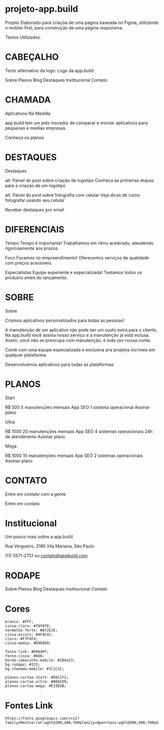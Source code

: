 # projeto-app.build

Projeto Elaborado para criaçõa de uma pagina baseada no Figma, utilizando o mobile-first, para construção de uma página responsiva.

Textos Utilizados:

# CABEÇALHO 

Texto alternativo da logo: Logo da app.build

Sobre
Planos
Blog
Destaques
Institucional
Contato

# CHAMADA 

Aplicativos Na Medida

app.build tem um jeito inovador de comparar e montar aplicativos para pequenas e médias empresas.

Conheça os planos

# DESTAQUES 

Destaques

alt: Painel do post sobre criação de logotipo
Conheça as primeiras etapas para a criação de um logotipo

alt: Painel do post sobre fotografia com celular
Veja dicas de como fotografar usando seu celular

Receber destaques por email

# DIFERENCIAIS 

Tempo
Tempo é importante! Trabalhamos em ritmo acelerado, atendendo rigorosamente aos prazos.

Foco
Focamos no empreendimento! Oferecemos serviços de qualidade com preços acessíveis.

Especialistas
Equipe experiente e especializada! Testamos todos os produtos antes do lançamento.

# SOBRE 

Sobre

Criamos aplicativos personalizados para todas as pessoas!

A manutenção de um aplicativo não pode ser um custo extra para o cliente, Na app.build você assina nosso serviço e a manutenção já está inclusa. Assim, você não se preocupa com manutenção, é tudo por nossa conta.

Conte com uma equipe especializada e exclusiva pra projetos incríveis em qualquer plataforma.

Desenvolvemos aplicativos para todas as plataformas

# PLANOS 

Start

R$ 500
5 manutenções mensais
App SEO
1 sistema operacional
Assinar plano

Ultra

R$ 1500
20 manutenções mensais
App SEO
4 sistemas operacionais
24h de atendimento
Assinar plano

Mega

R$ 1000
10 manutenções mensais
App SEO
2 sistemas operacionais
Assinar plano

# CONTATO 

Entre em contato com a gente

Entre em contato

# Institucional 

Um pouco mais sobre a app.build

Rua Vergueiro, 3185
Vila Mariana, São Paulo

(11) 5571-2751 ou
contato@appbuild.com

# RODAPE 

Sobre
Planos
Blog
Destaques
Institucional
Contato

# Cores

    branco: #FFF;
    cinza-claro: #f0f0f0;
    vermelho-forte: #B72E2E;
    cinza-escuro: #4F4C4C;
    claro: #F7F4F4;
    cinza-medio: #D9D9D9;

    fonte-link: #0084FF;
    fonte-cinza: #666;
    borda-cabecalho-mobile: #104a13;
    bg-rodape: #333;
    bg-chamada-mobile: #1C1C1C;

    planos-cartao-start: #56CCF2;
    planos-cartao-ultra: #B04CD9;
    planos-cartao-mega: #E33B3B;

# Fontes Link 

    https://fonts.googleapis.com/css2?family=Montserrat:wght@300;400;700&family=Open+Sans:wght@300;400;700&display=swap
